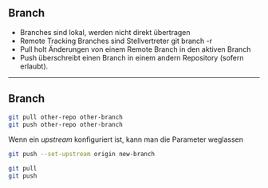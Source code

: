 
## Branch

 * Branches sind lokal, werden nicht direkt übertragen
 * Remote Tracking Branches sind Stellvertreter
    git branch -r
 * Pull holt Änderungen von einem Remote Branch in den aktiven Branch
 * Push überschreibt einen Branch in einem andern Repository
   (sofern erlaubt).


---

## Branch

```bash
git pull other-repo other-branch
git push other-repo other-branch
```

Wenn ein *upstream* konfiguriert ist, kann man die Parameter weglassen

```bash
git push --set-upstream origin new-branch

git pull
git push
```


